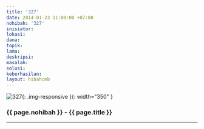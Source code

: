 ```yaml
---
title: '327'
date: 2014-01-23 11:08:00 +07:00
nohibah: '327'
inisiator:
lokasi:
dana:
topik:
lama:
deskripsi:
masalah:
solusi:
keberhasilan:
layout: hibahcmb
---
```


![327](/static/img/hibahcmb/327.png){: .img-responsive }{: width="350" }

### {{ page.nohibah }} - {{ page.title }}

---
